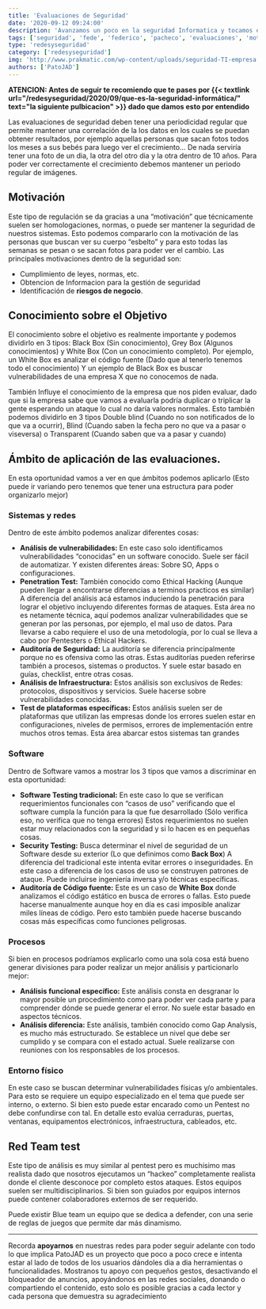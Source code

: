 ```yaml
---
title: 'Evaluaciones de Seguridad'
date: '2020-09-12 09:24:00'
description: 'Avanzamos un poco en la seguridad Informatica y tocamos el tema de Evaluaciones'
tags: ['seguridad', 'fede', 'federico', 'pacheco', 'evaluaciones', 'motivacion']
type: 'redesyseguridad'
category: ['redesyseguridad']
img: 'http://www.prakmatic.com/wp-content/uploads/seguridad-TI-empresa.jpg'
authors: ['PatoJAD']
---
```


**ATENCION: Antes de seguir te recomiendo que te pases por {{< textlink url="/redesyseguridad/2020/09/que-es-la-seguridad-informática/" text="la siguiente pulbicacion" >}} dado que damos esto por entendido**

Las evaluaciones de seguridad deben tener una periodicidad regular que permite mantener una correlación de la los datos en los cuales se puedan obtener resultados, por ejemplo aquellas personas que sacan fotos todos los meses a sus bebés para luego ver el crecimiento… De nada serviría tener una foto de un dia, la otra del otro dia y la otra dentro de 10 años. Para poder ver correctamente el crecimiento debemos mantener un periodo regular de imágenes.

## Motivación

Este tipo de regulación se da gracias a una “motivación” que técnicamente suelen ser homologaciones, normas, o puede ser mantener la seguridad de nuestros sistemas. Esto podemos compararlo con la motivación de las personas que buscan ver su cuerpo “esbelto” y para esto todas las semanas se pesan o se sacan fotos para poder ver el cambio. Las principales motivaciones dentro de la seguridad son:

-   Cumplimiento de leyes, normas, etc.
-   Obtencion de Informacion para la gestión de seguridad
-   Identificación de **riesgos de negocio**.

## Conocimiento sobre el Objetivo

El conocimiento sobre el objetivo es realmente importante y podemos dividirlo en 3 tipos: Black Box (Sin conocimiento), Grey Box (Algunos conocimientos) y White Box (Con un conocimiento completo). Por ejemplo, un White Box es analizar el código fuente (Dado que al tenerlo tenemos todo el conocimiento) Y un ejemplo de Black Box es buscar vulnerabilidades de una empresa X que no conocemos de nada.

También Influye el conocimiento de la empresa que nos piden evaluar, dado que si la empresa sabe que vamos a evaluarla podría duplicar o triplicar la gente esperando un ataque lo cual no daría valores normales. Esto también podemos dividirlo en 3 tipos Double blind (Cuando no son notificados de lo que va a ocurrir), Blind (Cuando saben la fecha pero no que va a pasar o viseversa) o Transparent (Cuando saben que va a pasar y cuando)

## Ámbito de aplicación de las evaluaciones.

En esta oportunidad vamos a ver en que ámbitos podemos aplicarlo (Esto puede ir variando pero tenemos que tener una estructura para poder organizarlo mejor)

### Sistemas y redes

Dentro de este ámbito podemos analizar diferentes cosas:

-   **Análisis de vulnerabilidades:** En este caso solo identificamos vulnerabilidades “conocidas” en un software conocido. Suele ser fácil de automatizar. Y existen diferentes áreas: Sobre SO, Apps o configuraciones.
-   **Penetration Test:** También conocido como Ethical Hacking (Aunque pueden llegar a encontrarse diferencias a terminos practicos es similar) A diferencia del análisis acá estamos induciendo la penetración para lograr el objetivo incluyendo diferentes formas de ataques. Esta área no es netamente técnica, aquí podemos analizar vulnerabilidades que se generan por las personas, por ejemplo, el mal uso de datos. Para llevarse a cabo requiere el uso de una metodología, por lo cual se lleva a cabo por Pentesters o Ethical Hackers.
-   **Auditoría de Seguridad:** La auditoría se diferencia principalmente porque no es ofensiva como las otras. Estas auditorías pueden referirse también a procesos, sistemas o productos. Y suele estar basado en guías, checklist, entre otras cosas.
-   **Análisis de Infraestructura:** Estos análisis son exclusivos de Redes: protocolos, dispositivos y servicios. Suele hacerse sobre vulnerabilidades conocidas.
-   **Test de plataformas específicas:** Estos análisis suelen ser de plataformas que utilizan las empresas donde los errores suelen estar en configuraciones, niveles de permisos, errores de implementación entre muchos otros temas. Esta área abarcar estos sistemas tan grandes

### Software

Dentro de Software vamos a mostrar los 3 tipos que vamos a discriminar en esta oportunidad:

-   **Software Testing tradicional:** En este caso lo que se verifican requerimientos funcionales con “casos de uso” verificando que el software cumpla la función para la que fue desarrollado (Sólo verifica eso, no verifica que no tenga errores) Estos requerimientos no suelen estar muy relacionados con la seguridad y si lo hacen es en pequeñas cosas.
-   **Security Testing:** Busca determinar el nivel de seguridad de un Software desde su exterior (Lo que definimos como **Back Box**) A diferencia del tradicional este intenta evitar errores o inseguridades. En este caso a diferencia de los casos de uso se construyen patrones de ataque. Puede incluirse ingeniería inversa y/o técnicas específicas.
-   **Auditoría de Código fuente:** Este es un caso de **White Box** donde analizamos el código estático en busca de errores o fallas. Esto puede hacerse manualmente aunque hoy en día es casi imposible analizar miles líneas de código. Pero esto también puede hacerse buscando cosas más específicas como funciones peligrosas.

### Procesos

Si bien en procesos podríamos explicarlo como una sola cosa está bueno generar divisiones para poder realizar un mejor análisis y particionarlo mejor:

-   **Análisis funcional específico:** Este análisis consta en desgranar lo mayor posible un procedimiento como para poder ver cada parte y para comprender dónde se puede generar el error. No suele estar basado en aspectos técnicos.
-   **Análisis diferencia:** Este análisis, también conocido como Gap Analysis, es mucho más estructurado. Se establece un nivel que debe ser cumplido y se compara con el estado actual. Suele realizarse con reuniones con los responsables de los procesos.

### Entorno físico

En este caso se buscan determinar vulnerabilidades físicas y/o ambientales. Para esto se requiere un equipo especializado en el tema que puede ser interno, o externo. Si bien esto puede estar encarado como un Pentest no debe confundirse con tal. En detalle esto evalúa cerraduras, puertas, ventanas, equipamentos electrónicos, infraestructura, cableados, etc.

## Red Team test

Este tipo de análisis es muy similar al pentest pero es muchisimo mas realista dado que nosotros ejecutamos un “hackeo” completamente realista donde el cliente desconoce por completo estos ataques. Estos equipos suelen ser multidisciplinarios. Si bien son guiados por equipos internos puede contener colaboradores externos de ser requerido.

Puede existir Blue team un equipo que se dedica a defender, con una serie de reglas de juegos que permite dar más dinamismo.

---

Recorda **apoyarnos** en nuestras redes para poder seguir adelante con todo lo que implica PatoJAD es un proyecto que poco a poco crece e intenta estar al lado de todos de los usuarios dándoles dia a dia herramientas o funcionalidades. Mostranos tu apoyo con pequeños gestos, desactivando el bloqueador de anuncios, apoyándonos en las redes sociales, donando o compartiendo el contenido, esto solo es posible gracias a cada lector y cada persona que demuestra su agradecimiento
